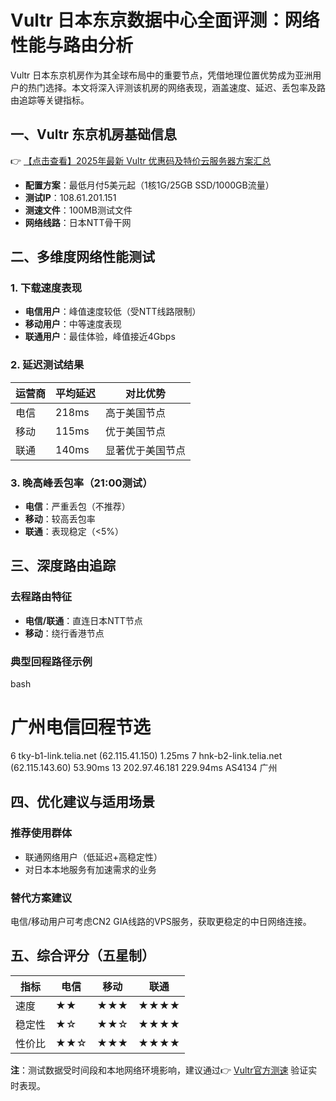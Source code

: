 # Vultr 日本东京数据中心全面评测：网络性能与路由分析

Vultr 日本东京机房作为其全球布局中的重要节点，凭借地理位置优势成为亚洲用户的热门选择。本文将深入评测该机房的网络表现，涵盖速度、延迟、丢包率及路由追踪等关键指标。

## 一、Vultr 东京机房基础信息

👉 [【点击查看】2025年最新 Vultr 优惠码及特价云服务器方案汇总](https://bit.ly/VuLtr)

- **配置方案**：最低月付5美元起（1核1G/25GB SSD/1000GB流量）
- **测试IP**：108.61.201.151  
- **测速文件**：100MB测试文件
- **网络线路**：日本NTT骨干网

## 二、多维度网络性能测试

### 1. 下载速度表现
- **电信用户**：峰值速度较低（受NTT线路限制）
- **移动用户**：中等速度表现
- **联通用户**：最佳体验，峰值接近4Gbps

### 2. 延迟测试结果
| 运营商 | 平均延迟 | 对比优势 |
|--------|----------|----------|
| 电信   | 218ms    | 高于美国节点 |
| 移动   | 115ms    | 优于美国节点 |
| 联通   | 140ms    | 显著优于美国节点 |

### 3. 晚高峰丢包率（21:00测试）
- **电信**：严重丢包（不推荐）
- **移动**：较高丢包率
- **联通**：表现稳定（<5%）

## 三、深度路由追踪

### 去程路由特征
- **电信/联通**：直连日本NTT节点
- **移动**：绕行香港节点

### 典型回程路径示例
bash
# 广州电信回程节选
6  tky-b1-link.telia.net (62.115.41.150)  1.25ms
7  hnk-b2-link.telia.net (62.115.143.60)  53.90ms
13 202.97.46.181  229.94ms  AS4134 广州

## 四、优化建议与适用场景

### 推荐使用群体
- 联通网络用户（低延迟+高稳定性）
- 对日本本地服务有加速需求的业务

### 替代方案建议
电信/移动用户可考虑CN2 GIA线路的VPS服务，获取更稳定的中日网络连接。

## 五、综合评分（五星制）
| 指标       | 电信 | 移动 | 联通 |
|------------|------|------|------|
| 速度       | ★★   | ★★★  | ★★★★ |
| 稳定性     | ★☆   | ★★☆  | ★★★★ |
| 性价比     | ★★☆  | ★★★  | ★★★★ |

**注**：测试数据受时间段和本地网络环境影响，建议通过👉 [Vultr官方测速](https://bit.ly/VuLtr) 验证实时表现。